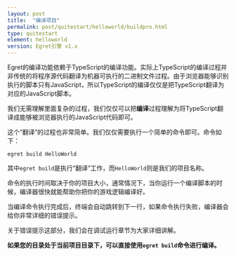 ```yaml
---
layout: post
title:  "编译项目"
permalink: post/quitestart/helloworld/buildpro.html
type: quitestart
element: helloworld
version: Egret引擎 v1.x
---
```


Egret的编译功能依赖于TypeScript的编译功能。实际上TypeScript的编译过程并非传统的将程序源代码翻译为机器可执行的二进制文件过程。由于浏览器能够识别执行的脚本只有JavaScript，所以TypeScript的编译仅仅是把TypeScript翻译为对应的JavaScript脚本。

我们无需理解里面复杂的过程，我们仅仅可以把**编译**过程理解为将TypeScript翻译成能够被浏览器执行的JavaScript代码即可。

这个“翻译”的过程也非常简单。我们仅仅需要执行一个简单的命令即可。命令如下：

`egret build HelloWorld`

其中`egret build`是执行“翻译”工作，而`HelloWorld`则是我们的项目名称。

命令的执行时间取决于你的项目大小，通常情况下，当你运行一个编译脚本的时候，编译器很快就能帮助你把你的游戏逻辑编译好。

当编译命令执行完成后，终端会自动跳转到下一行，如果命令执行失败，编译器会给你非常详细的错误提示。

关于错误提示这部分，我们会在调试运行章节为大家详细讲解。

**如果您的目录处于当前项目目录下，可以直接使用`egret build`命令进行编译。**